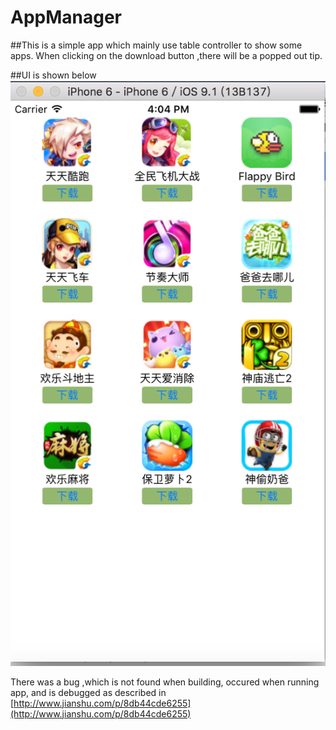# AppManager 

##This is a simple app which mainly use table controller to show some apps. When clicking on the download button ,there will be a popped out tip.

##UI is shown below 
![SamplePic](SamplePic.png)

There was a bug ,which is not found when building, occured when running app, and is debugged as described in [http://www.jianshu.com/p/8db44cde6255](http://www.jianshu.com/p/8db44cde6255)
